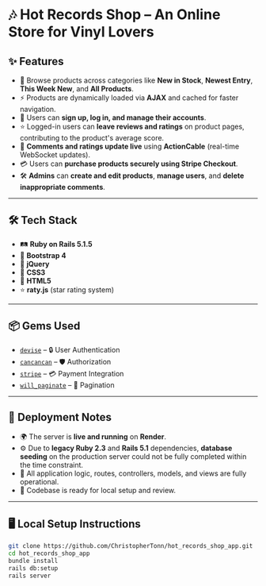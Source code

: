 # 🎶 Hot Records Shop – An Online Store for Vinyl Lovers

## ✨ Features

- 🔎 Browse products across categories like **New in Stock**, **Newest Entry**, **This Week New**, and **All Products**.
- ⚡ Products are dynamically loaded via **AJAX** and cached for faster navigation.
- 🔐 Users can **sign up, log in, and manage their accounts**.
- ⭐ Logged-in users can **leave reviews and ratings** on product pages, contributing to the product's average score.
- 🔄 **Comments and ratings update live** using **ActionCable** (real-time WebSocket updates).
- 💳 Users can **purchase products securely using Stripe Checkout**.
- 🛠️ **Admins** can **create and edit products**, **manage users**, and **delete inappropriate comments**.

---

## 🛠 Tech Stack

- 🛤 **Ruby on Rails 5.1.5**
- 🎨 **Bootstrap 4**
- 🔗 **jQuery**
- 🎨 **CSS3**
- 🧱 **HTML5**
- ⭐ **raty.js** (star rating system)

---

## 📦 Gems Used

- [`devise`](https://github.com/heartcombo/devise) – 🔒 User Authentication
- [`cancancan`](https://github.com/CanCanCommunity/cancancan) – 🛡️ Authorization
- [`stripe`](https://github.com/stripe/stripe-ruby) – 💳 Payment Integration
- [`will_paginate`](https://github.com/mislav/will_paginate) – 📄 Pagination

---

## 🚀 Deployment Notes

- 🌍 The server is **live and running** on **Render**.
- ⚙️ Due to **legacy Ruby 2.3** and **Rails 5.1** dependencies, **database seeding** on the production server could not be fully completed within the time constraint.
- 🔧 All application logic, routes, controllers, models, and views are fully operational.
- 📂 Codebase is ready for local setup and review.

---

## 🖥️ Local Setup Instructions

```bash
git clone https://github.com/ChristopherTonn/hot_records_shop_app.git
cd hot_records_shop_app
bundle install
rails db:setup
rails server
```
